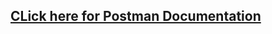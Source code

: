 ## [CLick here for Postman Documentation](https://documenter.getpostman.com/view/24530478/2s9YsGitjn)
